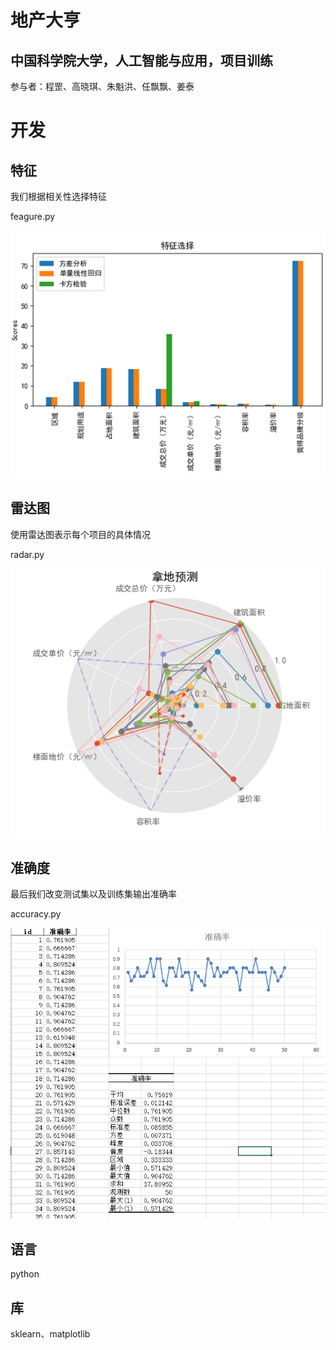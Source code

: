 # 地产大亨


## 中国科学院大学，人工智能与应用，项目训练


参与者：程罡、高晓琪、朱魁洪、任飘飘、姜泰


# 开发


## 特征


我们根据相关性选择特征


feagure.py


![特征](./out/feagure.png)


## 雷达图


使用雷达图表示每个项目的具体情况


radar.py


![雷达图](./out/radar.png)





## 准确度


最后我们改变测试集以及训练集输出准确率


accuracy.py


![准确度](./out/accuracy.png)

## 语言


python


## 库


sklearn、matplotlib
